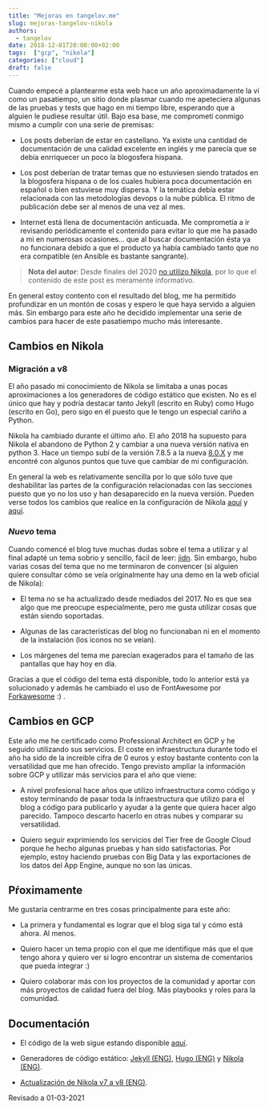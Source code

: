 ```yaml
---
title: "Mejoras en tangelov.me"
slug: mejoras-tangelov-nikola
authors:
  - tangelov
date: 2018-12-01T20:00:00+02:00
tags:  ["gcp", "nikola"]
categories: ["cloud"]
draft: false
---
```


Cuando empecé a plantearme esta web hace un año aproximadamente la ví como un pasatiempo, un sitio donde plasmar cuando me apeteciera algunas de las pruebas y tests que hago en mi tiempo libre, esperando que a alguien le pudiese resultar útil. Bajo esa base, me comprometí conmigo mismo a cumplir con una serie de premisas:

* Los posts deberían de estar en castellano. Ya existe una cantidad de documentación de una calidad excelente en inglés y me parecía que se debía enrriquecer un poco la blogosfera hispana.

* Los post deberían de tratar temas que no estuviesen siendo tratados en la blogosfera hispana o de los cuales hubiera poca documentación en español o bien estuviese muy dispersa. Y la temática debía estar relacionada con las metodologías devops o la nube pública. El ritmo de publicación debe ser al menos de una vez al mes.

* Internet está llena de documentación anticuada. Me comprometía a ir revisando periódicamente el contenido para evitar lo que me ha pasado a mi en numerosas ocasiones... que al buscar documentación ésta ya no funcionara debido a que el producto ya había cambiado tanto que no era compatible (en Ansible es bastante sangrante).

> __Nota del autor__: Desde finales del 2020 [no utilizo Nikola](https://tangelov.me/posts/tangelov-en-hugo.html), por lo que el contenido de este post es meramente informativo.

<!--more-->

En general estoy contento con el resultado del blog, me ha permitido profundizar en un montón de cosas y espero le que haya servido a alguien más. Sin embargo para este año he decidido implementar una serie de cambios para hacer de este pasatiempo mucho más interesante.

## Cambios en Nikola

### Migración a v8
El año pasado mi conocimiento de Nikola se limitaba a unas pocas aproximaciones a los generadores de código estático que existen. No es el único que hay y podría destacar tanto Jekyll (escrito en Ruby) como Hugo (escrito en Go), pero sigo en él puesto que le tengo un especial cariño a Python.

Nikola ha cambiado durante el último año. El año 2018 ha supuesto para Nikola el abandono de Python 2 y cambiar a una nueva versión nativa en python 3. Hace un tiempo subí de la versión 7.8.5 a la nueva [8.0.X](https://getnikola.com/blog/nikola-v800-is-out.html) y me encontré con algunos puntos que tuve que cambiar de mi configuración.

En general la web es relativamente sencilla por lo que sólo tuve que deshabilitar las partes de la configuración relacionadas con las secciones puesto que yo no los uso y han desaparecido en la nueva versión. Pueden verse todos los cambios que realice en la configuración de Nikola [aquí](https://gitlab.com/tangelov/tangelov-me/commit/473f4a7f59ae9b150495710f2a6c840dc44d5536) y [aquí](https://gitlab.com/tangelov/tangelov-me/commit/3a16f93b72be6a4412e7a07d09597357e93fce59).

### _Nuevo_ tema
Cuando comencé el blog tuve muchas dudas sobre el tema a utilizar y al final adapté un tema sobrio y sencillo, fácil de leer: [jidn](https://themes.getnikola.com/v7/jidn/). Sin embargo, hubo varias cosas del tema que no me terminaron de convencer (si alguien quiere consultar cómo se veía originalmente hay una demo en la web oficial de Nikola):

* El tema no se ha actualizado desde mediados del 2017. No es que sea algo que me preocupe especialmente, pero me gusta utilizar cosas que están siendo soportadas.

* Algunas de las características del blog no funcionaban ni en el momento de la instalación (los iconos no se veían).

* Los márgenes del tema me parecían exagerados para el tamaño de las pantallas que hay hoy en día.

Gracias a que el código del tema está disponible, todo lo anterior está ya solucionado y además he cambiado el uso de FontAwesome por [Forkawesome](https://forkawesome.github.io/Fork-Awesome/) :) .

## Cambios en GCP
Este año me he certificado como Professional Architect en GCP y he seguido utilizando sus servicios. El coste en infraestructura durante todo el año ha sido de la increible cifra de 0 euros y estoy bastante contento con la versatilidad que me han ofrecido. Tengo previsto ampliar la información sobre GCP y utilizar más servicios para el año que viene:

* A nivel profesional hace años que utilizo infraestructura como código y estoy terminando de pasar toda la infraestructura que utilizo para el blog a código para publicarlo y ayudar a la gente que quiera hacer algo parecido. Tampoco descarto hacerlo en otras nubes y comparar su versatilidad.

* Quiero seguir exprimiendo los servicios del Tier free de Google Cloud porque he hecho algunas pruebas y han sido satisfactorias. Por ejemplo, estoy haciendo pruebas con Big Data y las exportaciones de los datos del App Engine, aunque no son las únicas.


## Pŕoximamente
Me gustaría centrarme en tres cosas principalmente para este año:

* La primera y fundamental es lograr que el blog siga tal y cómo está ahora. Al menos.

* Quiero hacer un tema propio con el que me identifique más que el que tengo ahora y quiero ver si logro encontrar un sistema de comentarios que pueda integrar :)

* Quiero colaborar más con los proyectos de la comunidad y aportar con más proyectos de calidad fuera del blog. Más playbooks y roles para la comunidad.



## Documentación

* El código de la web sigue estando disponible [aquí](https://gitlab.com/tangelov/tangelov-me).

* Generadores de código estático: [Jekyll (ENG)](https://jekyllrb.com/), [Hugo (ENG)](https://gohugo.io/) y [Nikola (ENG)](https://getnikola.com/).

* [Actualización de Nikola v7 a v8 (ENG)](https://getnikola.com/blog/upgrading-to-nikola-v8.html).


Revisado a 01-03-2021
